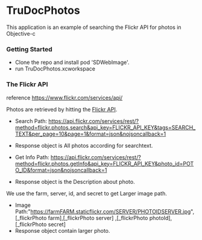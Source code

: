 # TruDocPhotos

This application is an example of searching the Flickr API for photos in Objective-c

### Getting Started

- Clone the repo and   install  pod 'SDWebImage'.  
- run TruDocPhotos.xcworkspace

### The Flickr API
reference https://www.flickr.com/services/api/ 

Photos are retrieved by hitting the [Flickr API](https://www.flickr.com/services/api/flickr.photos.search.html).
- Search Path: https://api.flickr.com/services/rest/?method=flickr.photos.search&api_key=FLICKR_API_KEY&tags=SEARCH_TEXT&per_page=10&page=1&format=json&nojsoncallback=1
- Response object is All photos according for searchtext.


- Get Info Path: https://api.flickr.com/services/rest/?method=flickr.photos.getInfo&api_key=FLICKR_API_KEY&photo_id=POTO_ID&format=json&nojsoncallback=1
- Response object is the Description about photo.

We use the farm, server, id, and secret to get Larger  image path.

- Image Path:"https://farmFARM.staticflickr.com/SERVER/PHOTOIDSERVER.jpg",  [_flickrPhoto farm],[_flickrPhoto server] ,[_flickrPhoto photoId], [_flickrPhoto secret]
- Response object  contain larger photo.


